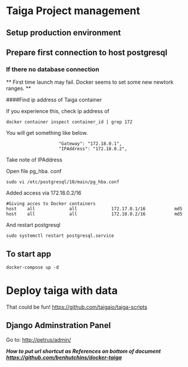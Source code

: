 # Taiga Project management

## Setup production environment

## Prepare first connection to host postgresql

### If there no database connection

** First time launch may fail. Docker seems to set some new newtork ranges. **

####Find ip address of Taiga container

If you experience this, check ip address of
```
docker container inspect container_id | grep 172      
```

You will get something like below.
```                        
                    "Gateway": "172.18.0.1",                                                
                    "IPAddress": "172.18.0.2",
```
Take note of IPAddress

Open file pg_hba. conf
```
sudo vi /etc/postgresql/10/main/pg_hba.conf
```

Added  access via 172.18.0.2/16
```
#Giving acces to Docker containers
host    all             all             172.17.0.1/16           md5
host    all             all             172.18.0.2/16           md5
```

And restart postgresql

```
sudo systemctl restart postgresql.service
```


## To start app
```
docker-compose up -d
```

# Deploy taiga with data

That could be fun!
https://github.com/taigaio/taiga-scripts


## Django Adminstration Panel

Go to: [http://petrus/admin/](http://petrus/admin/)

***How to put url shortcut as References  on bottom of document
https://github.com/benhutchins/docker-taiga***

